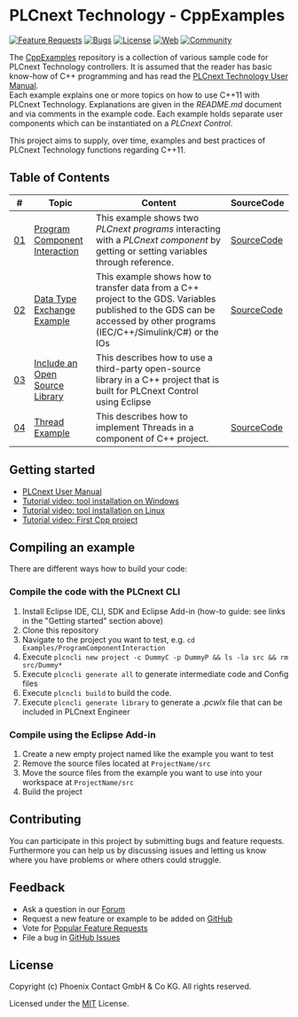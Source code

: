# PLCnext Technology - CppExamples

[![Feature Requests](https://img.shields.io/github/issues/PLCnext/CppExamples/feature-request.svg)](https://github.com/PLCnext/CppExamples/issues?q=is%3Aopen+is%3Aissue+label%3Afeature-request+sort%3Areactions-%2B1-desc)
[![Bugs](https://img.shields.io/github/issues/PLCnext/CppExamples/bug.svg)](https://github.com/PLCnext/PLCnext_CppExamples/issues?utf8=✓&q=is%3Aissue+is%3Aopen+label%3Abug)
[![License](https://img.shields.io/badge/license-MIT-blue.svg)](LICENSE)
[![Web](https://img.shields.io/badge/PLCnext-Website-blue.svg)](https://www.phoenixcontact.com/plcnext)
[![Community](https://img.shields.io/badge/PLCnext-Community-blue.svg)](https://www.plcnext-community.net)


The [CppExamples](https://github.com/PLCnext/CppExamples) repository is a collection of various sample code for PLCnext Technology controllers. 
It is assumed that the reader has basic know-how of C++ programming and has read the [PLCnext Technology User Manual](https://plcnext-community.net/index.php?option=com_wrapper&view=wrapper&Itemid=353&lang=en).  
Each example explains one or more topics on how to use C++11 with PLCnext Technology. Explanations are given in the *README.md* document and via comments in the example code. 
Each example holds separate user components which can be instantiated on a *PLCnext Control*. 

This project aims to supply, over time, examples and best practices of PLCnext Technology functions regarding C++11.

## Table of Contents

|\#| Topic | Content | SourceCode
| ----- | ------ | ------ |------
|[01](Examples/ProgramComponentInteraction/)| [Program Component Interaction](Examples/ProgramComponentInteraction/README.md)| This example shows two *PLCnext programs* interacting with a *PLCnext component* by getting or setting variables through reference.| [SourceCode](Examples/ProgramComponentInteraction/src/)
|[02](Examples/CppDataTypeTest/)| [Data Type Exchange Example](Examples/CppDataTypeTest/README.md)| This example shows how to transfer data from a C++ project to the GDS. Variables published to the GDS can be accessed by other programs (IEC/C++/Simulink/C#) or the IOs| [SourceCode](Examples/CppDataTypeTest/src/)
|[03](Examples/IncludeOpenSourceLibrary/)| [Include an Open Source Library](Examples/IncludeOpenSourceLibrary/README.md)| This describes how to use a third-party open-source library in a C++ project that is built for PLCnext Control using Eclipse|
|[04](Examples/ThreadExample/)| [Thread Example](Examples/ThreadExample/README.md)| This describes how to implement Threads in a component of C++ project.| [SourceCode](Examples/ThreadExample/src/)


## Getting started

- [PLCnext User Manual](https://plcnext-community.net/index.php?option=com_wrapper&view=wrapper&Itemid=353&lang=en)
- [Tutorial video: tool installation on Windows](https://plcnext-community.net/index.php?option=com_content&view=article&id=335:install-windows-tools-for-c-programming-with-eclipse-ide&catid=66&Itemid=343&lang=en)
- [Tutorial video: tool installation on Linux](https://www.plcnext-community.net/index.php?option=com_content&view=article&id=334:install-linux-tools-for-c-programming-with-eclipse-ide&catid=84&Itemid=483&lang=en)
- [Tutorial video: First Cpp project](https://www.plcnext-community.net/index.php?option=com_content&view=article&id=327:c-programming-with-eclipse-ide&catid=84&Itemid=483&lang=en)

## Compiling an example

There are different ways how to build your code:

### Compile the code with the PLCnext CLI 

1. Install Eclipse IDE, CLI, SDK and Eclipse Add-in (how-to guide: see links in the "Getting started" section above)
2. Clone this repository
3. Navigate to the project you want to test, e.g. `cd Examples/ProgramComponentInteraction` 
3. Execute `plcncli new project -c DummyC -p DummyP && ls -la src && rm src/Dummy*`
4. Execute `plcncli generate all` to generate intermediate code and Config files
5. Execute `plcncli build` to build the code.
6. Execute `plcncli generate library` to generate a *.pcwlx* file that can be included in PLCnext Engineer 

### Compile using the Eclipse Add-in

1. Create a new empty project named like the example you want to test
2. Remove the source files located at `ProjectName/src`
3. Move the source files from the example you want to use into your workspace at `ProjectName/src`
4. Build the project

## Contributing

You can participate in this project by submitting bugs and feature requests.  
Furthermore you can help us by discussing issues and letting us know where you have problems or where others could struggle.

## Feedback
* Ask a question in our [Forum](https://www.plcnext-community.net/index.php?option=com_easydiscuss&view=categories&Itemid=221&lang=en)
* Request a new feature or example to be added on [GitHub](CONTRIBUTING.md)
* Vote for [Popular Feature Requests](https://github.com/PLCnext/CppExamples/issues?q=is%3Aopen+is%3Aissue+label%3Afeature-request+sort%3Areactions-%2B1-desc)
* File a bug in [GitHub Issues](https://github.com/PLCnext/CppExamples/issues)

## License

Copyright (c) Phoenix Contact GmbH & Co KG. All rights reserved.

Licensed under the [MIT](/LICENSE) License.
